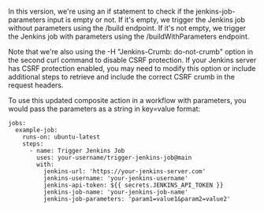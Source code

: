 In this version, we're using an if statement to check if the jenkins-job-parameters input is empty or not. If it's empty, we trigger the Jenkins job without parameters using the /build endpoint. If it's not empty, we trigger the Jenkins job with parameters using the /buildWithParameters endpoint.

Note that we're also using the -H "Jenkins-Crumb: do-not-crumb" option in the second curl command to disable CSRF protection. If your Jenkins server has CSRF protection enabled, you may need to modify this option or include additional steps to retrieve and include the correct CSRF crumb in the request headers.

To use this updated composite action in a workflow with parameters, you would pass the parameters as a string in key=value format:

```
jobs:
  example-job:
    runs-on: ubuntu-latest
    steps:
      - name: Trigger Jenkins Job
        uses: your-username/trigger-jenkins-job@main
        with:
          jenkins-url: 'https://your-jenkins-server.com'
          jenkins-username: 'your-jenkins-username'
          jenkins-api-token: ${{ secrets.JENKINS_API_TOKEN }}
          jenkins-job-name: 'your-jenkins-job-name'
          jenkins-job-parameters: 'param1=value1&param2=value2'
```
